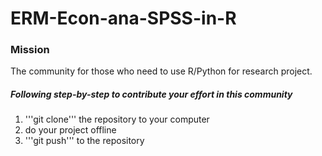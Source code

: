 # ERM-Econ-ana-SPSS-in-R

### Mission

The community for those who need to use R/Python for research project. 

##### Following step-by-step to contribute your effort in this community
1. '''git clone''' the repository to your computer
2. do your project offline
3. '''git push''' to the repository


